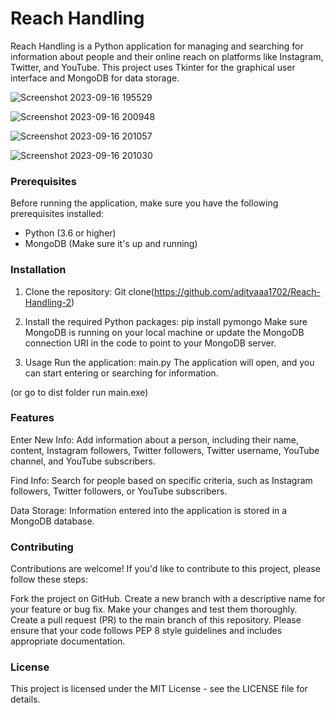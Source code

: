 # Reach Handling

Reach Handling is a Python application for managing and searching for information about people and their online reach on platforms like Instagram, Twitter, and YouTube. This project uses Tkinter for the graphical user interface and MongoDB for data storage.

![Screenshot 2023-09-16 195529](https://github.com/adityaaa1702/chess/assets/132464789/eda4e77d-acc0-4c69-adcc-9692b866efde)

![Screenshot 2023-09-16 200948](https://github.com/adityaaa1702/chess/assets/132464789/5984b41a-d700-4213-bbcd-c63f16240e31)

![Screenshot 2023-09-16 201057](https://github.com/adityaaa1702/chess/assets/132464789/0a515b2e-7ea1-4d86-9334-bb7b50b8a40d)


![Screenshot 2023-09-16 201030](https://github.com/adityaaa1702/chess/assets/132464789/2e91ffcc-06df-427b-9423-a8b163080b3d)




### Prerequisites

Before running the application, make sure you have the following prerequisites installed:

- Python (3.6 or higher)
- MongoDB (Make sure it's up and running)

### Installation

1. Clone the repository: Git clone(https://github.com/adityaaa1702/Reach-Handling-2)

2. Install the required Python packages:
pip install pymongo
Make sure MongoDB is running on your local machine or update the MongoDB connection URI in the code to point to your MongoDB server.

3. Usage
Run the application:
main.py
The application will open, and you can start entering or searching for information.

(or go to dist folder run main.exe) 


### Features
Enter New Info: Add information about a person, including their name, content, Instagram followers, Twitter followers, Twitter username, YouTube channel, and YouTube subscribers.

Find Info: Search for people based on specific criteria, such as Instagram followers, Twitter followers, or YouTube subscribers.

Data Storage: Information entered into the application is stored in a MongoDB database.

### Contributing
Contributions are welcome! If you'd like to contribute to this project, please follow these steps:

Fork the project on GitHub.
Create a new branch with a descriptive name for your feature or bug fix.
Make your changes and test them thoroughly.
Create a pull request (PR) to the main branch of this repository.
Please ensure that your code follows PEP 8 style guidelines and includes appropriate documentation.

### License
This project is licensed under the MIT License - see the LICENSE file for details.



